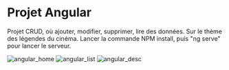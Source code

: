 # Projet Angular
Projet CRUD, où ajouter, modifier, supprimer, lire des données.
Sur le thème des légendes du cinéma.
Lancer la commande NPM install, puis "ng serve" pour lancer le serveur.


![angular_home](https://user-images.githubusercontent.com/70764232/160490163-8170b9ed-7474-47d0-b015-95257742b79f.png)
![angular_list](https://user-images.githubusercontent.com/70764232/160490517-bce43f3a-f3ee-43c4-9f72-f7e27a2a9196.png)
![angular_desc](https://user-images.githubusercontent.com/70764232/160490554-1788c21c-4697-4bff-bca9-43309f0578d9.png)
